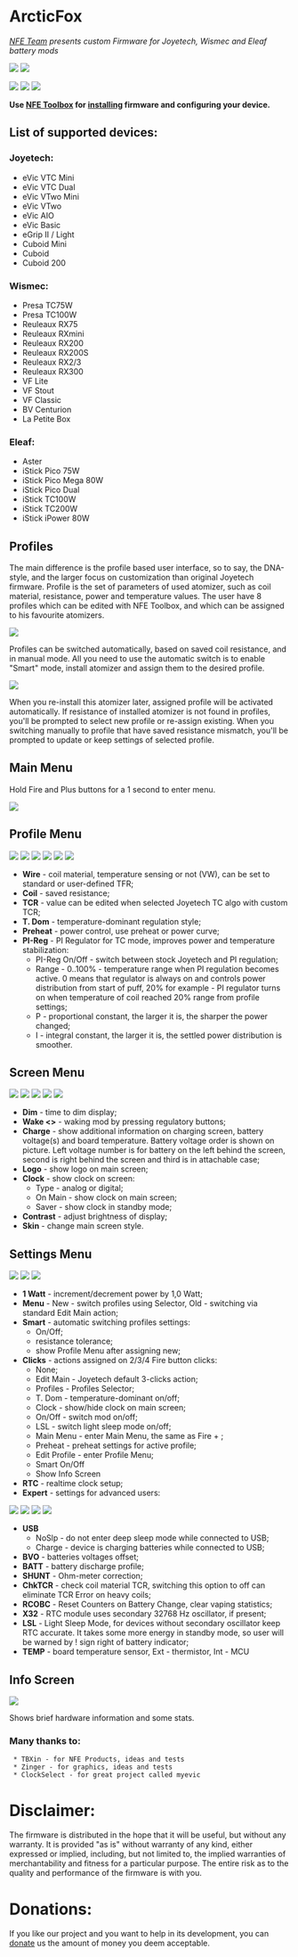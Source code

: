 # ArcticFox
*[NFE Team](http://nfeteam.org) presents custom Firmware for Joyetech, Wismec and Eleaf battery mods*

![](http://i.imgur.com/JP4KC8A.png)
![](http://i.imgur.com/E1e7cs1.png)

![](http://i.imgur.com/kYJcp6I.png)
![](http://i.imgur.com/TnqNYK1.png)
![](http://i.imgur.com/0XTV9xD.png)

**Use [NFE Toolbox](https://github.com/TBXin/NFirmwareEditor/releases) for [installing](https://github.com/maelstrom2001/ArcticFox/wiki/How-to-install) firmware and configuring your device.**

## List of supported devices:
### Joyetech:
* eVic VTC Mini
* eVic VTC Dual
* eVic VTwo Mini
* eVic VTwo
* eVic AIO
* eVic Basic
* eGrip II / Light
* Cuboid Mini
* Cuboid
* Cuboid 200

### Wismec:
* Presa TC75W
* Presa TC100W
* Reuleaux RX75
* Reuleaux RXmini
* Reuleaux RX200
* Reuleaux RX200S
* Reuleaux RX2/3
* Reuleaux RX300
* VF Lite
* VF Stout
* VF Classic
* BV Centurion
* La Petite Box

### Eleaf:
* Aster
* iStick Pico 75W
* iStick Pico Mega 80W
* iStick Pico Dual
* iStick TC100W
* iStick TC200W
* iStick iPower 80W

## Profiles
The main difference is the profile based user interface, so to say, the DNA-style, and the larger focus on customization than original Joyetech firmware.
Profile is the set of parameters of used atomizer, such as coil material, resistance, power and temperature values.
The user have 8 profiles which can be edited with NFE Toolbox, and which can be assigned to his favourite atomizers.

![](http://i.imgur.com/UjtY7Ir.png)

Profiles can be switched automatically, based on saved coil resistance, and in manual mode. All you need to use the automatic switch is to enable "Smart" mode, install atomizer and assign them to the desired profile.

![](http://i.imgur.com/fadryzQ.png)

When you re-install this atomizer later, assigned profile will be activated automatically.
If resistance of installed atomizer is not found in profiles, you'll be prompted to select new profile or re-assign existing.
When you switching manually to profile that have saved resistance mismatch, you'll be prompted to update or keep settings of selected profile.

## Main Menu

Hold Fire and Plus buttons for a 1 second to enter menu.

![](http://i.imgur.com/XSWOLDJ.png)

## Profile Menu

![](http://i.imgur.com/HOO0KiF.png) ![](http://i.imgur.com/2UPcLHy.png) ![](http://i.imgur.com/yNH5crk.png) ![](http://i.imgur.com/kc0PYf7.png) ![](http://i.imgur.com/CNzn7vQ.png) ![](http://i.imgur.com/3MHoldt.png)

* **Wire** - coil material, temperature sensing or not (VW), can be set to standard or user-defined TFR;
* **Coil** - saved resistance;
* **TCR** - value can be edited when selected Joyetech TC algo with custom TCR;
* **T. Dom** - temperature-dominant regulation style;
* **Preheat** - power control, use preheat or power curve;
* **PI-Reg** - PI Regulator for TC mode, improves power and temperature stabilization:
     - PI-Reg On/Off - switch between stock Joyetech and PI regulation;
     - Range - 0..100% - temperature range when PI regulation becomes active. 0 means that regulator is always on and controls power distribution from start of puff, 20% for example - PI regulator turns on when temperature of coil reached 20% range from profile settings;
     - P - proportional constant, the larger it is, the sharper the power changed;
     - I - integral constant, the larger it is, the settled power distribution is smoother.

## Screen Menu

![](http://i.imgur.com/6jddZL9.png) ![](http://i.imgur.com/3fRgkGN.png) ![](http://i.imgur.com/FmVjNro.png) ![](http://i.imgur.com/2UYldpC.png) ![](http://i.imgur.com/Z7N6nSZ.png)

* **Dim** - time to dim display;
* **Wake <>** - waking mod by pressing regulatory buttons;
* **Charge** - show additional information on charging screen, battery voltage(s) and board temperature. Battery voltage order is shown on picture. Left voltage number is for battery on the left behind the screen, second is right behind the screen and third is in attachable case;
* **Logo** - show logo on main screen;
* **Clock** - show clock on screen:
     - Type - analog or digital;
     - On Main - show clock on main screen;
     - Saver - show clock in standby mode;
* **Contrast** - adjust brightness of display;
* **Skin** - change main screen style.

## Settings Menu

![](http://i.imgur.com/aDuSk3n.png) ![](http://i.imgur.com/3JeWUqf.png) ![](http://i.imgur.com/8V1VCeo.png)

* **1 Watt** - increment/decrement power by 1,0 Watt;
* **Menu** - New - switch profiles using Selector, Old - switching via standard Edit Main action;
* **Smart** - automatic switching profiles settings:
     - On/Off;
     - resistance tolerance;
     - show Profile Menu after assigning new;
* **Clicks** - actions assigned on 2/3/4 Fire button clicks:
     - None;
     - Edit Main - Joyetech default 3-clicks action;
     - Profiles - Profiles Selector;
     - T. Dom - temperature-dominant on/off;
     - Clock - show/hide clock on main screen;
     - On/Off - switch mod on/off;
     - LSL - switch light sleep mode on/off;
     - Main Menu - enter Main Menu, the same as Fire + ;
     - Preheat - preheat settings for active profile;
     - Edit Profile - enter Profile Menu;
     - Smart On/Off
     - Show Info Screen
* **RTC** - realtime clock setup;
* **Expert** - settings for advanced users:

![](http://i.imgur.com/UZBrHjJ.png) ![](http://i.imgur.com/7fT0pNi.png) ![](http://i.imgur.com/edejq3z.png) ![](http://i.imgur.com/FoH1vaE.png)

* **USB**
     - NoSlp - do not enter deep sleep mode while connected to USB;
     - Charge - device is charging batteries while connected to USB;
* **BVO** - batteries voltages offset;
* **BATT** - battery discharge profile;
* **SHUNT** - Ohm-meter correction;
* **ChkTCR** - check coil material TCR, switching this option to off can eliminate TCR Error on heavy coils;
* **RCOBC** - Reset Counters on Battery Change, clear vaping statistics;
* **X32** - RTC module uses secondary 32768 Hz oscillator, if present;
* **LSL** - Light Sleep Mode, for devices without secondary oscillator keep RTC accurate. It takes some more energy in standby mode, so user will be warned by ! sign right of battery indicator;
* **TEMP** - board temperature sensor, Ext - thermistor, Int - MCU


## Info Screen
![](http://i.imgur.com/2QoKfkX.png)

Shows brief hardware information and some stats.

### Many thanks to:
     * TBXin - for NFE Products, ideas and tests
     * Zinger - for graphics, ideas and tests
     * ClockSelect - for great project called myevic

# Disclaimer:

The firmware is distributed in the hope that it will be useful, but without any warranty. It is provided "as is" without warranty of any kind, either expressed or implied, including, but not limited to, the implied warranties of merchantability and fitness for a particular purpose. The entire risk as to the quality and performance of the firmware is with you.

# Donations:
If you like our project and you want to help in its development, you can [donate](https://www.paypal.com/cgi-bin/webscr?cmd=_s-xclick&hosted_button_id=ZLFDYGBRXQJGE) us the amount of money you deem acceptable.
